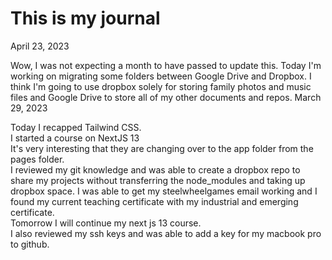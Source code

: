 # This is my journal

April 23, 2023

Wow, I was not expecting a month to have passed to update this. Today I'm working on migrating some folders between Google Drive and Dropbox. I think I'm going to use dropbox solely for storing family photos and music files and Google Drive to store all of my other documents and repos.
March 29, 2023

Today I recapped Tailwind CSS.  
I started a course on NextJS
13  
It's very interesting that they are changing over to the app folder from the pages folder.  
I reviewed my git knowledge and was able to create a dropbox repo to share my projects without transferring the node_modules and taking up dropbox space.
I was able to get my steelwheelgames email working and I found my current teaching certificate with my industrial and emerging certificate.  
Tomorrow I will continue my next js 13 course.  
I also reviewed my ssh keys and was able to add a key for my macbook pro to github.
